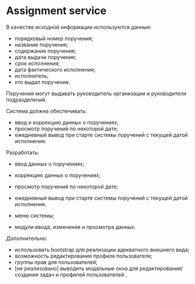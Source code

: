 # Assignment service

В качестве исходной информации используются данные:

- порядковый номер поручения;
- название поручения;
- содержание поручения;
- дата выдачи поручения;
- срок исполнения;
- дата фактического исполнения;
- исполнитель;
- кто выдал поручение.

Поручения могут выдавать руководитель организации и руководители подразделений.

Система должна обеспечивать:

- ввод и коррекцию данных о поручениях;
- просмотр поручений по некоторой дате;
- ежедневный вывод при старте системы поручений с текущей датой исполнения.

Разработать:
- ввод данных о поручениях;
- коррекцию данных о поручениях;
- просмотр поручений по некоторой дате;
- ежедневный вывод при старте системы поручений с текущей датой исполнения.

- меню системы;
- модули ввода, изменения и просмотра данных.

Дополнительно:
- использовать bootstrap для реализации адекватного внешнего вида;
- возможность редактирования профиля пользователя;
- группы прав для пользователей;
- [не реализовано] выводить модальные окна для редактирования/создания задач и профилей пользователей .
